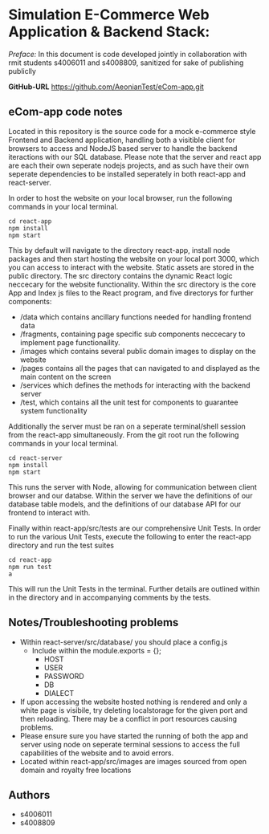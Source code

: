 # Simulation E-Commerce Web Application & Backend Stack: 

*Preface:*
In this document is code developed jointly in collaboration with rmit students s4006011 and s4008809, sanitized for sake of publishing publiclly

**GitHub-URL**
https://github.com/AeonianTest/eCom-app.git 

## eCom-app code notes

Located in this repository is the source code for a mock e-commerce style Frontend and Backend application, handling both a visitible client for browsers to access and NodeJS based server to handle the backend iteractions with our SQL database. Please note that the server and react app are each their own seperate nodejs projects, and as such have their own seperate dependencies to be installed seperately in both react-app and react-server.

In order to host the website on your local browser, run the following commands in your local terminal.

    cd react-app
    npm install 
    npm start

This by default will navigate to the directory react-app, install node packages and then start hosting the website on your local port 3000, which you can access to interact with the website. Static assets are stored in the public directory. The src directory contains the dynamic React logic neccecary for the website functionality. Within the src directory is the core App and Index js files to the React program, and five directorys for further components:

- /data which contains ancillary functions needed for handling frontend data
- /fragments, containing page specific sub components neccecary to implement page functionaility.
- /images which contains several public domain images to display on the website
- /pages contains all the pages that can navigated to and displayed as the main content on the screen
- /services which defines the methods for interacting with the backend server
- /test, which contains all the unit test for components to guarantee system functionality

Additionally the server must be ran on a seperate terminal/shell session from the react-app simultaneously. From the git root run the following commands in your local terminal.

    cd react-server
    npm install
    npm start

This runs the server with Node, allowing for communication between client browser and our databse. Within the server we have the definitions of our database table models, and the definitions of our database API for our frontend to interact with.

Finally within react-app/src/tests are our comprehensive Unit Tests. In order to run the various Unit Tests, execute the following to enter the react-app directory and run the test suites

    cd react-app
    npm run test
    a

This will run the Unit Tests in the terminal. Further details are outlined within in the directory and in accompanying comments by the tests.

## Notes/Troubleshooting problems

* Within react-server/src/database/ you should place a config.js 
    - Include within the module.exports = {};
        - HOST
        - USER
        - PASSWORD
        - DB
        - DIALECT
* If upon accessing the website hosted nothing is rendered and only a white page is visibile, try deleting localstorage for the given port and then reloading. There may be a conflict in port resources causing problems.
* Please ensure sure you have started the running of both the app and server using node on seperate terminal sessions to access the full capabilities of the website and to avoid errors.
* Located within react-app/src/images are images sourced from open domain and royalty free locations

## Authors

- s4006011
- s4008809

